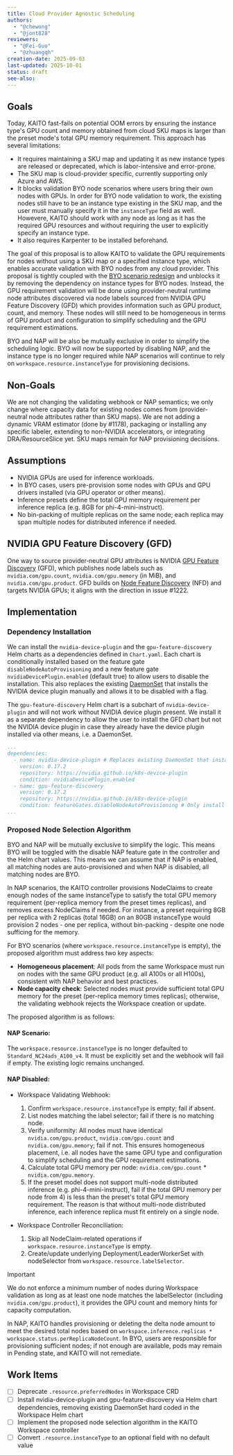 ```yaml
---
title: Cloud Provider Agnostic Scheduling
authors:
  - "@chewong"
  - "@jont828"
reviewers:
  - "@Fei-Guo"
  - "@zhuangqh"
creation-date: 2025-09-03
last-updated: 2025-10-01
status: draft
see-also:
---
```


## Goals

Today, KAITO fast-fails on potential OOM errors by ensuring the instance type's GPU count and memory obtained from cloud SKU maps is larger than the preset mode's total GPU memory requirement. This approach has several limitations:

- It requires maintaining a SKU map and updating it as new instance types are released or deprecated, which is labor-intensive and error-prone.
- The SKU map is cloud-provider specific, currently supporting only Azure and AWS.
- It blocks validation BYO node scenarios where users bring their own nodes with GPUs. In order for BYO node validation to work, the existing nodes still have to be an instance type existing in the SKU map, and the user must manually specify it in the `instanceType` field as well. Howevere, KAITO should work with any node as long as it has the required GPU resources and without requiring the user to explicitly specify an instance type.
- It also requires Karpenter to be installed beforehand.

The goal of this proposal is to allow KAITO to validate the GPU requirements for nodes without using a SKU map or a specified instance type, which enables accurate validation with BYO nodes from any cloud provider. This proposal is tightly coupled with the [BYO scenario redesign](20250820-byo-nodes.md) and unblocks it by removing the dependency on instance types for BYO nodes. Instead, the GPU requirement validation will be done using provider-neutral runtime node attributes discovered via node labels sourced from NVIDIA GPU Feature Discovery (GFD) which provides information such as GPU product, count, and memory. These nodes will still need to be homogeneous in terms of GPU product and configuration to simplify scheduling and the GPU requirement estimations. 

BYO and NAP will be also be mutually exclusive in order to simplify the scheduling logic. BYO will now be supported by disabling NAP, and the instance type is no longer required while NAP scenarios will continue to rely on `workspace.resource.instanceType` for provisioning decisions.

## Non-Goals

We are not changing the validating webhook or NAP semantics; we only change where capacity data for existing nodes comes from (provider-neutral node attributes rather than SKU maps). We are not adding a dynamic VRAM estimator (done by #1178), packaging or installing any specific labeler, extending to non-NVIDIA accelerators, or integrating DRA/ResourceSlice yet. SKU maps remain for NAP provisioning decisions.

## Assumptions

- NVIDIA GPUs are used for inference workloads.
- In BYO cases, users pre-provision some nodes with GPUs and GPU drivers installed (via GPU operator or other means).
- Inference presets define the total GPU memory requirement per inference replica (e.g. 8GB for phi-4-mini-instruct).
- No bin-packing of multiple replicas on the same node; each replica may span multiple nodes for distributed inference if needed.

## NVIDIA GPU Feature Discovery (GFD)

One way to source provider‑neutral GPU attributes is NVIDIA [GPU Feature Discovery](https://github.com/NVIDIA/k8s-device-plugin/tree/main/docs/gpu-feature-discovery) (GFD), which publishes node labels such as `nvidia.com/gpu.count`, `nvidia.com/gpu.memory` (in MiB), and `nvidia.com/gpu.product`. GFD builds on [Node Feature Discovery](https://github.com/kubernetes-sigs/node-feature-discovery) (NFD) and targets NVIDIA GPUs; it aligns with the direction in issue #1222.

## Implementation

### Dependency Installation

We can install the `nvidia-device-plugin` and the `gpu-feature-discovery` Helm charts as a dependencies defined in `Chart.yaml`. Each chart is conditionally installed based on the feature gate `disableNodeAutoProvisioning` and a new feature gate `nvidiaDevicePlugin.enabled` (default true) to allow users to disable the installation. This also replaces the existing [DaemonSet](https://github.com/kaito-project/kaito/blob/main/charts/kaito/workspace/templates/nvidia-device-plugin-ds.yaml) that installs the NVIDIA device plugin manually and allows it to be disabled with a flag.


The `gpu-feature-discovery` Helm chart is a subchart of `nvidia-device-plugin` and will not work without NVIDIA device plugin present. We install it as a separate dependency to allow the user to install the GFD chart but not the NVIDIA device plugin in case they already have the device plugin installed via other means, i.e. a DaemonSet. 

```yaml
...
dependencies:
  - name: nvidia-device-plugin # Replaces existing DaemonSet that installs this manually.
    version: 0.17.2
    repository: https://nvidia.github.io/k8s-device-plugin
    condition: nvidiaDevicePlugin.enabled 
  - name: gpu-feature-discovery
    version: 0.17.2
    repository: https://nvidia.github.io/k8s-device-plugin
    condition: featureGates.disableNodeAutoProvisioning # Only install GFD when NAP is disabled.
...
```

### Proposed Node Selection Algorithm

BYO and NAP will be mutually exclusive to simplify the logic. This means BYO will be toggled with the disable NAP feature gate in the controller and the Helm chart values. This means we can assume that if NAP is enabled, all matching nodes are auto-provisioned and when NAP is disabled, all matching nodes are BYO.

In NAP scenarios, the KAITO controller provisions NodeClaims to create enough nodes of the same instanceType to satisfy the total GPU memory requirement (per-replica memory from the preset times replicas), and removes excess NodeClaims if needed. For instance, a preset requiring 8GB per replica with 2 replicas (total 16GB) on an 80GB instanceType would provision 2 nodes - one per replica, without bin-packing - despite one node sufficing for the memory.

For BYO scenarios (where `workspace.resource.instanceType` is empty), the proposed algorithm must address two key aspects:
- **Homogeneous placement**: All pods from the same Workspace must run on nodes with the same GPU product (e.g. all A100s or all H100s), consistent with NAP behavior and best practices.
- **Node capacity check**: Selected nodes must provide sufficient total GPU memory for the preset (per-replica memory times replicas); otherwise, the validating webhook rejects the Workspace creation or update.

The proposed algorithm is as follows:

#### NAP Scenario:

The `workspace.resource.instanceType` is no longer defaulted to `Standard_NC24ads_A100_v4`. It must be explicitly set and the webhook will fail if empty. The existing logic remains unchanged.

#### NAP Disabled:

- Workspace Validating Webhook:
  1. Confirm `workspace.resource.instanceType` is empty; fail if absent.
  2. List nodes matching the label selector; fail if there is no matching node.
  3. Verify uniformity: All nodes must have identical `nvidia.com/gpu.product`, `nvidia.com/gpu.count` and `nvidia.com/gpu.memory`; fail if not. This ensures homogeneous placement, i.e. all nodes have the same GPU type and configuration to simplify scheduling and the GPU requirement estimations.
  4. Calculate total GPU memory per node: `nvidia.com/gpu.count` * `nvidia.com/gpu.memory`.
  5. If the preset model does not support multi-node distributed inference (e.g. phi-4-mini-instruct), fail if the total GPU memory per node from 4) is less than the preset's total GPU memory requirement. The reason is that without multi-node distributed inference, each inference replica must fit entirely on a single node.
 
- Workspace Controller Reconciliation:
  1. Skip all NodeClaim-related operations if `workspace.resource.instanceType` is empty.
  2. Create/update underlying Deployment/LeaderWorkerSet with nodeSelector from `workspace.resource.labelSelector`.

>[!IMPORTANT]
> We do not enforce a minimum number of nodes during Workspace validation as long as at least one node matches the labelSelector (including `nvidia.com/gpu.product`), it provides the GPU count and memory hints for capacity computation.
>
> In NAP, KAITO handles provisioning or deleting the delta node amount to meet the desired total nodes based on `workspace.inference.replicas * workspace.status.perReplicaNodeCount`. In BYO, users are responsible for provisioning sufficient nodes; if not enough are available, pods may remain in Pending state, and KAITO will not remediate.

## Work Items

- [ ] ⁠Deprecate `.resource.preferredNodes` in Workspace CRD
- [ ] Install nvidia-device-plugin and gpu-feature-discovery via Helm chart dependencies, removing existing DaemonSet hard coded in the Workspace Helm chart
- [ ] Implement the proposed node selection algorithm in the KAITO Workspace controller
- [ ] Convert `.resource.instanceType` to an optional field with no default value